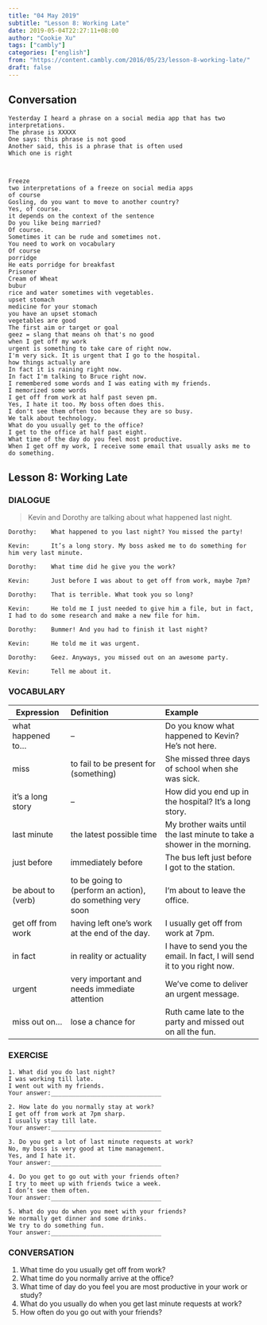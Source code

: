 ```yaml
---
title: "04 May 2019"
subtitle: "Lesson 8: Working Late"
date: 2019-05-04T22:27:11+08:00
author: "Cookie Xu"
tags: ["cambly"]
categories: ["english"]
from: "https://content.cambly.com/2016/05/23/lesson-8-working-late/"
draft: false
---
```


## Conversation

```
Yesterday I heard a phrase on a social media app that has two interpretations.
The phrase is XXXXX
One says: this phrase is not good
Another said, this is a phrase that is often used
Which one is right



Freeze
two interpretations of a freeze on social media apps
of course
Gosling, do you want to move to another country?
Yes, of course.
it depends on the context of the sentence
Do you like being married?
Of course.
Sometimes it can be rude and sometimes not.
You need to work on vocabulary
Of course
porridge
He eats porridge for breakfast
Prisoner
Cream of Wheat
bubur
rice and water sometimes with vegetables.
upset stomach
medicine for your stomach
you have an upset stomach
vegetables are good
The first aim or target or goal
geez = slang that means oh that's no good
when I get off my work
urgent is something to take care of right now.
I'm very sick. It is urgent that I go to the hospital.
how things actually are
In fact it is raining right now.
In fact I'm talking to Bruce right now.
I remembered some words and I was eating with my friends.
I memorized some words
I get off from work at half past seven pm.
Yes, I hate it too. My boss often does this.
I don't see them often too because they are so busy.
We talk about technology.
What do you usually get to the office?
I get to the office at half past eight.
What time of the day do you feel most productive.
When I get off my work, I receive some email that usually asks me to do something.

```


## Lesson 8: Working Late

### DIALOGUE

> Kevin and Dorothy are talking about what happened last night.
  
```
Dorothy:    What happened to you last night? You missed the party!

Kevin:      It’s a long story. My boss asked me to do something for him very last minute.

Dorothy:    What time did he give you the work?

Kevin:      Just before I was about to get off from work, maybe 7pm?

Dorothy:    That is terrible. What took you so long?

Kevin:      He told me I just needed to give him a file, but in fact, I had to do some research and make a new file for him.

Dorothy:    Bummer! And you had to finish it last night?

Kevin:      He told me it was urgent.

Dorothy:    Geez. Anyways, you missed out on an awesome party.

Kevin:      Tell me about it.
```

### VOCABULARY

|  Expression   |      Definition      |  Example |
|------------| :----------------|:--------|
|what happened to…|–|Do you know what happened to Kevin? He’s not here.|
|miss|to fail to be present for (something)|She missed three days of school when she was sick.|
|it’s a long story|–|How did you end up in the hospital? It’s a long story.|
|last minute|the latest possible time|My brother waits until the last minute to take a shower in the morning.|
|just before|immediately before|The bus left just before I got to the station.|
|be about to (verb)|to be going to (perform an action), do something very soon|I‘m about to leave the office.|
|get off from work|having left one’s work at the end of the day.|I usually get off from work at 7pm.|
|in fact|in reality or actuality|I have to send you the email. In fact, I will send it to you right now.|
|urgent|very important and needs immediate attention|We’ve come to deliver an urgent message.|
|miss out on…|lose a chance for|Ruth came late to the party and missed out on all the fun.|


### EXERCISE

```
1. What did you do last night?
I was working till late.
I went out with my friends.
Your answer:_______________________________

2. How late do you normally stay at work?
I get off from work at 7pm sharp.
I usually stay till late.
Your answer:_______________________________

3. Do you get a lot of last minute requests at work?
No, my boss is very good at time management.
Yes, and I hate it.
Your answer:_______________________________

4. Do you get to go out with your friends often?
I try to meet up with friends twice a week.
I don’t see them often.
Your answer:_______________________________

5. What do you do when you meet with your friends?
We normally get dinner and some drinks.
We try to do something fun.
Your answer:_______________________________
```


### CONVERSATION

1. What time do you usually get off from work?
2. What time do you normally arrive at the office?
3. What time of day do you feel you are most productive in your work or study?
4. What do you usually do when you get last minute requests at work?
5. How often do you go out with your friends?